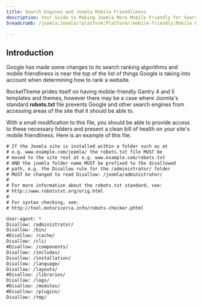 ```yaml
---
title: Search Engines and Joomla Mobile Friendliness
description: Your Guide to Making Joomla More Mobile Friendly for Search
breadcrumb: /joomla:Joomla/!platform:Platform/!mobile-friendly:Mobile Friendliness

---
```


Introduction
-----

Google has made some changes to its search ranking algorithms and mobile friendliness is near the top of the list of things Google is taking into account when determining how to rank a website.

RocketTheme prides itself on having mobile-friendly Gantry 4 and 5 templates and themes, however there may be a case where Joomla's standard **robots.txt** file prevents Google and other search engines from accessing areas of the site that it should be able to.

With a small modification to this file, you should be able to provide access to these necessary folders and present a clean bill of health on your site's mobile friendliness. Here is an example of this file.

~~~ .txt
# If the Joomla site is installed within a folder such as at
# e.g. www.example.com/joomla/ the robots.txt file MUST be
# moved to the site root at e.g. www.example.com/robots.txt
# AND the joomla folder name MUST be prefixed to the disallowed
# path, e.g. the Disallow rule for the /administrator/ folder
# MUST be changed to read Disallow: /joomla/administrator/
#
# For more information about the robots.txt standard, see:
# http://www.robotstxt.org/orig.html
#
# For syntax checking, see:
# http://tool.motoricerca.info/robots-checker.phtml

User-agent: *
Disallow: /administrator/
Disallow: /bin/
#Disallow: /cache/
Disallow: /cli/
#Disallow: /components/
Disallow: /includes/
Disallow: /installation/
Disallow: /language/
Disallow: /layouts/
#Disallow: /libraries/
Disallow: /logs/
#Disallow: /modules/
#Disallow: /plugins/
Disallow: /tmp/
~~~

